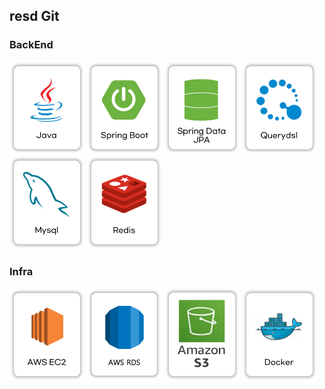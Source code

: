 ## resd Git 
<div>
  <h3>BackEnd</h3>
  <img src="https://github.com/8resd8/Ourdoc/blob/dev/images/skills/Java.png" width="120"/>
  <img src="https://github.com/8resd8/Ourdoc/blob/dev/images/skills/SpringBoot.png" width="120"/>
  <img src="https://github.com/8resd8/Ourdoc/blob/dev/images/skills/SpringDataJPA.png" width="120"/>
  <img src="https://github.com/8resd8/Ourdoc/blob/dev/images/skills/Qeurydsl.png" width="120"/>
  <img src="https://github.com/8resd8/Ourdoc/blob/dev/images/skills/Mysql.png" width="120"/>
  <img src="https://github.com/8resd8/Ourdoc/blob/dev/images/skills/Redis.png" width="120"/>
</div>

<div>
  <h3>Infra</h3>
  <img src="https://github.com/8resd8/Ourdoc/blob/dev/images/skills/AWSEC2.png" width="120"/>
  <img src="https://github.com/8resd8/Ourdoc/blob/dev/images/skills/AWSRDS.png" width="120"/>
  <img src="https://github.com/8resd8/Ourdoc/blob/dev/images/skills/AWSS3.png" width="120"/>
  <img src="https://github.com/8resd8/Ourdoc/blob/dev/images/skills/Docker.png" width="120"/>
<!--   <img src="images/skills/Nginx.png" width="120"/> -->
<!--   <img src="images/skills/Jenkins.png" width="120"/> -->

</div>
